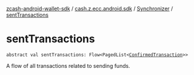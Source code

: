 [zcash-android-wallet-sdk](../../index.md) / [cash.z.ecc.android.sdk](../index.md) / [Synchronizer](index.md) / [sentTransactions](./sent-transactions.md)

# sentTransactions

`abstract val sentTransactions: Flow<PagedList<`[`ConfirmedTransaction`](../../cash.z.ecc.android.sdk.db.entity/-confirmed-transaction/index.md)`>>`

A flow of all transactions related to sending funds.

